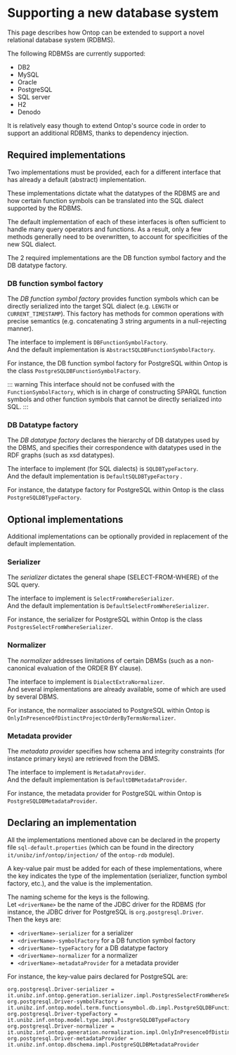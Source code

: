 # Supporting a new database system


This page describes how Ontop can be extended to support a novel relational database system (RDBMS).

The following RDBMSs are currently supported:

* DB2
* MySQL
* Oracle
* PostgreSQL
* SQL server
* H2
* Denodo

It is relatively easy though to extend Ontop's source code in order to support an additional RDBMS, thanks to dependency injection.

## Required implementations

Two implementations must be provided, each for a different interface that has already a default (abstract) implementation.

These implementations dictate what the datatypes of the RDBMS are and how certain function symbols can be translated into the SQL dialect supported by the RDBMS.

The default implementation of each of these interfaces is often sufficient to handle many query operators and functions.  As a result, only a few methods generally need to be overwritten,
to account for specificities of the new SQL dialect. 

The 2 required implementations are the DB function symbol factory and the DB datatype factory.

### DB function symbol factory 

The *DB function symbol factory* provides function symbols 
which can be directly serialized into the target SQL dialect (e.g. `LENGTH` or `CURRENT_TIMESTAMP`). This factory has methods for common operations with precise semantics (e.g. concatenating 3 string arguments in a null-rejecting manner). 

The interface to implement is `DBFunctionSymbolFactory`.  
And the default implementation is `AbstractSQLDBFunctionSymbolFactory`.  

For instance, the DB function symbol factory for PostgreSQL within Ontop is the class `PostgreSQLDBFunctionSymbolFactory`.

::: warning
This interface should not be confused with the ```FunctionSymbolFactory```, which is in charge of constructing
SPARQL function symbols and other function symbols that cannot be directly serialized into SQL.
:::

### DB Datatype factory 

The *DB datatype factory* declares the hierarchy of DB datatypes used by the DBMS, and specifies their correspondence with datatypes used in the RDF graphs (such as xsd datatypes).  

The interface to implement (for SQL dialects) is `SQLDBTypeFactory`.  
And the default implementation is `DefaultSQLDBTypeFactory` .  

For instance, the datatype factory for PostgreSQL within Ontop is the class `PostgreSQLDBTypeFactory`.

## Optional implementations

Additional implementations can be optionally provided in replacement of the default implementation.

### Serializer

The *serializer* dictates the general shape (SELECT-FROM-WHERE) of the SQL query.  

The interface to implement is `SelectFromWhereSerializer`.  
And the default implementation is `DefaultSelectFromWhereSerializer`.  

For instance, the serializer for PostgreSQL within Ontop is the class `PostgresSelectFromWhereSerializer`.

### Normalizer

The *normalizer* addresses limitations of certain DBMSs (such as a non-canonical evaluation of the ORDER BY clause).  

The interface to implement is `DialectExtraNormalizer`.  
And several implementations are already available, some of which are used by several DBMS.  

For instance, the normalizer associated to PostgreSQL within Ontop is `OnlyInPresenceOfDistinctProjectOrderByTermsNormalizer`.


### Metadata provider
The *metadata provider* specifies how schema and integrity constraints (for instance primary keys) are retrieved from the DBMS.  

The interface to implement is `MetadataProvider`.  
And the default implementation is `DefaultDBMetadataProvider`.  

For instance, the metadata provider for PostgreSQL within Ontop is `PostgreSQLDBMetadataProvider`.


## Declaring an implementation
All the implementations mentioned above can be declared in the property file `sql-default.properties` (which can be found in the directory `it/unibz/inf/ontop/injection/` of the `ontop-rdb` module).

A key-value pair must be added for each of these implementations, where the key indicates the type of the implementation (serializer, function symbol factory, etc.), and the value is the implementation.

The naming scheme for the keys is the following.  
Let `<driverName>` be the name of the JDBC driver for the RDBMS (for instance, the JDBC driver for PostgreSQL is `org.postgresql.Driver`.  
Then the keys are:

* `<driverName>-serializer` for a serializer
* `<driverName>-symbolFactory` for a DB function symbol factory
* `<driverName>-typeFactory` for a DB datatype factory
* `<driverName>-normalizer` for a normalizer
* `<driverName>-metadataProvider` for a metadata provider

For instance, the key-value pairs declared for PostgreSQL are:
```properties
org.postgresql.Driver-serializer = it.unibz.inf.ontop.generation.serializer.impl.PostgresSelectFromWhereSerializer
org.postgresql.Driver-symbolFactory = it.unibz.inf.ontop.model.term.functionsymbol.db.impl.PostgreSQLDBFunctionSymbolFactory
org.postgresql.Driver-typeFactory = it.unibz.inf.ontop.model.type.impl.PostgreSQLDBTypeFactory
org.postgresql.Driver-normalizer = it.unibz.inf.ontop.generation.normalization.impl.OnlyInPresenceOfDistinctProjectOrderByTermsNormalizer
org.postgresql.Driver-metadataProvider = it.unibz.inf.ontop.dbschema.impl.PostgreSQLDBMetadataProvider
```
